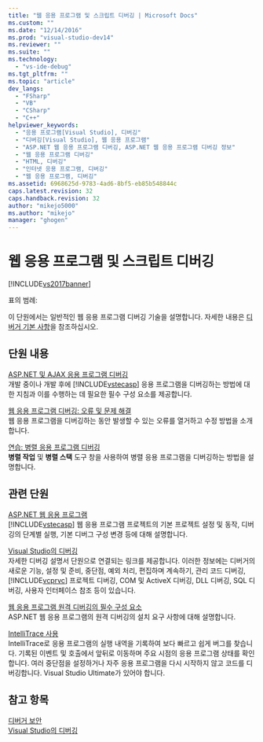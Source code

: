 ```yaml
---
title: "웹 응용 프로그램 및 스크립트 디버깅 | Microsoft Docs"
ms.custom: ""
ms.date: "12/14/2016"
ms.prod: "visual-studio-dev14"
ms.reviewer: ""
ms.suite: ""
ms.technology: 
  - "vs-ide-debug"
ms.tgt_pltfrm: ""
ms.topic: "article"
dev_langs: 
  - "FSharp"
  - "VB"
  - "CSharp"
  - "C++"
helpviewer_keywords: 
  - "응용 프로그램[Visual Studio], 디버깅"
  - "디버깅[Visual Studio], 웹 응용 프로그램"
  - "ASP.NET 웹 응용 프로그램 디버깅, ASP.NET 웹 응용 프로그램 디버깅 정보"
  - "웹 응용 프로그램 디버깅"
  - "HTML, 디버깅"
  - "인터넷 응용 프로그램, 디버깅"
  - "웹 응용 프로그램, 디버깅"
ms.assetid: 6968625d-9783-4ad6-8bf5-eb85b548844c
caps.latest.revision: 32
caps.handback.revision: 32
author: "mikejo5000"
ms.author: "mikejo"
manager: "ghogen"
---
```

# 웹 응용 프로그램 및 스크립트 디버깅
[!INCLUDE[vs2017banner](../code-quality/includes/vs2017banner.md)]

표의 범례:  
  
 이 단원에서는 일반적인 웹 응용 프로그램 디버깅 기술을 설명합니다.  자세한 내용은 [디버거 기본 사항](../debugger/debugger-basics.md)을 참조하십시오.  
  
## 단원 내용  
 [ASP.NET 및 AJAX 응용 프로그램 디버깅](../debugger/debugging-aspnet-and-ajax-applications.md)  
 개발 중이나 개발 후에 [!INCLUDE[vstecasp](../code-quality/includes/vstecasp_md.md)] 응용 프로그램을 디버깅하는 방법에 대한 지침과 이를 수행하는 데 필요한 필수 구성 요소를 제공합니다.  
  
 [웹 응용 프로그램 디버깅: 오류 및 문제 해결](../debugger/debugging-web-applications-errors-and-troubleshooting.md)  
 웹 응용 프로그램을 디버깅하는 동안 발생할 수 있는 오류를 열거하고 수정 방법을 소개합니다.  
  
 [연습: 병렬 응용 프로그램 디버깅](../debugger/walkthrough-debugging-a-parallel-application.md)  
 **병렬 작업** 및 **병렬 스택** 도구 창을 사용하여 병렬 응용 프로그램을 디버깅하는 방법을 설명합니다.  
  
## 관련 단원  
 [ASP.NET 웹 응용 프로그램](../debugger/debugging-preparation-aspnet-web-applications.md)  
 [!INCLUDE[vstecasp](../code-quality/includes/vstecasp_md.md)] 웹 응용 프로그램 프로젝트의 기본 프로젝트 설정 및 동작, 디버깅의 단계별 실행, 기본 디버그 구성 변경 등에 대해 설명합니다.  
  
 [Visual Studio의 디버깅](../debugger/debugging-in-visual-studio.md)  
 자세한 디버깅 설명서 단원으로 연결되는 링크를 제공합니다.  이러한 정보에는 디버거의 새로운 기능, 설정 및 준비, 중단점, 예외 처리, 편집하며 계속하기, 관리 코드 디버깅, [!INCLUDE[vcprvc](../debugger/includes/vcprvc_md.md)] 프로젝트 디버깅, COM 및 ActiveX 디버깅, DLL 디버깅, SQL 디버깅, 사용자 인터페이스 참조 등이 있습니다.  
  
 [웹 응용 프로그램 원격 디버깅의 필수 구성 요소](../debugger/prerequistes-for-remote-debugging-web-applications.md)  
 ASP.NET 웹 응용 프로그램의 원격 디버깅의 설치 요구 사항에 대해 설명합니다.  
  
 [IntelliTrace 사용](../debugger/intellitrace.md)  
 IntelliTrace로 응용 프로그램의 실행 내역을 기록하여 보다 빠르고 쉽게 버그를 찾습니다.  기록된 이벤트 및 호출에서 앞뒤로 이동하며 주요 시점의 응용 프로그램 상태를 확인합니다.  여러 중단점을 설정하거나 자주 응용 프로그램을 다시 시작하지 않고 코드를 디버깅합니다.  Visual Studio Ultimate가 있어야 합니다.  
  
## 참고 항목  
 [디버거 보안](../debugger/debugger-security.md)   
 [Visual Studio의 디버깅](../debugger/debugging-in-visual-studio.md)